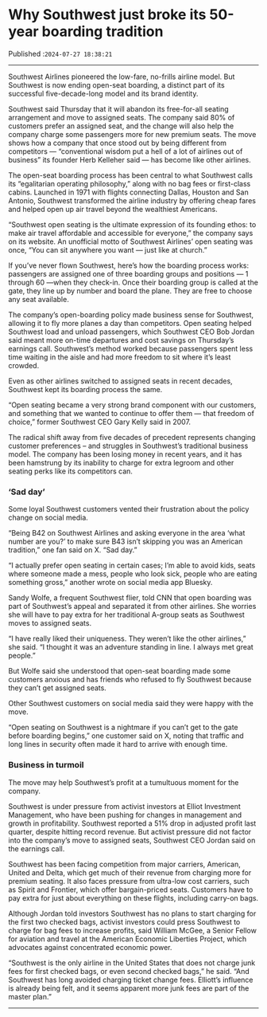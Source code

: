 # Why Southwest just broke its 50-year boarding tradition

Published :`2024-07-27 18:38:21`

---

Southwest Airlines pioneered the low-fare, no-frills airline model. But Southwest is now ending open-seat boarding, a distinct part of its successful five-decade-long model and its brand identity.

Southwest said Thursday that it will abandon its free-for-all seating arrangement and move to assigned seats. The company said 80% of customers prefer an assigned seat, and the change will also help the company charge some passengers more for new premium seats. The move shows how a company that once stood out by being different from competitors — “conventional wisdom put a hell of a lot of airlines out of business” its founder Herb Kelleher said — has become like other airlines.

The open-seat boarding process has been central to what Southwest calls its “egalitarian operating philosophy,” along with no bag fees or first-class cabins. Launched in 1971 with flights connecting Dallas, Houston and San Antonio, Southwest transformed the airline industry by offering cheap fares and helped open up air travel beyond the wealthiest Americans.

“Southwest open seating is the ultimate expression of its founding ethos: to make air travel affordable and accessible for everyone,” the company says on its website. An unofficial motto of Southwest Airlines’ open seating was once, “You can sit anywhere you want — just like at church.”

If you’ve never flown Southwest, here’s how the boarding process works: passengers are assigned one of three boarding groups and positions — 1 through 60 —when they check-in. Once their boarding group is called at the gate, they line up by number and board the plane. They are free to choose any seat available.

The company’s open-boarding policy made business sense for Southwest, allowing it to fly more planes a day than competitors. Open seating helped Southwest load and unload passengers, which Southwest CEO Bob Jordan said meant more on-time departures and cost savings on Thursday’s earnings call. Southwest’s method worked because passengers spent less time waiting in the aisle and had more freedom to sit where it’s least crowded.

Even as other airlines switched to assigned seats in recent decades, Southwest kept its boarding process the same.

“Open seating became a very strong brand component with our customers, and something that we wanted to continue to offer them — that freedom of choice,” former Southwest CEO Gary Kelly said in 2007.

The radical shift away from five decades of precedent represents changing customer preferences – and struggles in Southwest’s traditional business model. The company has been losing money in recent years, and it has been hamstrung by its inability to charge for extra legroom and other seating perks like its competitors can.

### ‘Sad day’

Some loyal Southwest customers vented their frustration about the policy change on social media.

“Being B42 on Southwest Airlines and asking everyone in the area ‘what number are you?’ to make sure B43 isn’t skipping you was an American tradition,” one fan said on X. “Sad day.”

“I actually prefer open seating in certain cases; I’m able to avoid kids, seats where someone made a mess, people who look sick, people who are eating something gross,” another wrote on social media app Bluesky.

Sandy Wolfe, a frequent Southwest flier, told CNN that open boarding was part of Southwest’s appeal and separated it from other airlines. She worries she will have to pay extra for her traditional A-group seats as Southwest moves to assigned seats.

“I have really liked their uniqueness. They weren’t like the other airlines,” she said. “I thought it was an adventure standing in line. I always met great people.”

But Wolfe said she understood that open-seat boarding made some customers anxious and has friends who refused to fly Southwest because they can’t get assigned seats.

Other Southwest customers on social media said they were happy with the move.

“Open seating on Southwest is a nightmare if you can’t get to the gate before boarding begins,” one customer said on X, noting that traffic and long lines in security often made it hard to arrive with enough time.

### Business in turmoil

The move may help Southwest’s profit at a tumultuous moment for the company.

Southwest is under pressure from activist investors at Elliot Investment Management, who have been pushing for changes in management and growth in profitability. Southwest reported a 51% drop in adjusted profit last quarter, despite hitting record revenue. But activist pressure did not factor into the company’s move to assigned seats, Southwest CEO Jordan said on the earnings call.

Southwest has been facing competition from major carriers, American, United and Delta, which get much of their revenue from charging more for premium seating. It also faces pressure from ultra-low cost carriers, such as Spirit and Frontier, which offer bargain-priced seats. Customers have to pay extra for just about everything on these flights, including carry-on bags.

Although Jordan told investors Southwest has no plans to start charging for the first two checked bags, activist investors could press Southwest to charge for bag fees to increase profits, said William McGee, a Senior Fellow for aviation and travel at the American Economic Liberties Project, which advocates against concentrated economic power.

“Southwest is the only airline in the United States that does not charge junk fees for first checked bags, or even second checked bags,” he said. “And Southwest has long avoided charging ticket change fees. Elliott’s influence is already being felt, and it seems apparent more junk fees are part of the master plan.”

---

